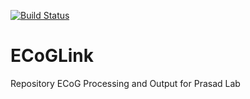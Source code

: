 [![Build Status](https://travis-ci.org/kevincar/ECoGLink.svg?branch=nexus)](https://travis-ci.org/kevincar/ECoGLink)

# ECoGLink
Repository ECoG Processing and Output for Prasad Lab
